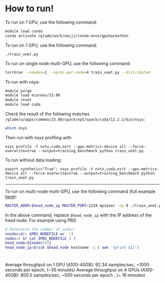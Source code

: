 # How to run!

To run on 1 GPU, use the following command:

```bash
module load conda
conda activate /glade/work/weiji/conda-envs/gpuhackathon
```

To run on 1 GPU, use the following command:
```
./train_unet.py
```

To run on single node multi-GPU, use the following command:

```bash
torchrun --nnodes=1 --nproc-per-node=4 train_unet.py --distributed
```

To run with nsys:

```bash
module purge
module load ncarenv/23.09
module reset
module load cuda
```
Check the result of the following matches `/glade/u/apps/common/23.08/spack/opt/spack/cuda/12.2.1/bin/nsys`:

```bash
which nsys
```

Then run with nsys profiling with

```
nsys profile -t nvtx,cuda,osrt --gpu-metrics-device all --force-overwrite=true --output=training_benchmark python train_unet.py
```

To run without data loading:

```
export synthetic="True"; nsys profile -t nvtx,cuda,osrt --gpu-metrics-device all --force-overwrite=true --output=training_benchmark python train_unet.py
```

----------------

To run on multi-node multi-GPU, use the following command (full example [here](https://github.com/negin513/distributed-pytorch-hpc/blob/main/scripts/run_mpi.sh)):

```bash
MASTER_ADDR=$head_node_ip MASTER_PORT=1234 mpiexec -np 8 ./train_unet.py --distributed
```

In the above command, replace `$head_node_ip` with the IP address of the head node.
For example using PBS:
``` bash
# Determine the number of nodes:
nnodes=$(< $PBS_NODEFILE wc -l)
nodes=( $( cat $PBS_NODEFILE ) )
head_node=${nodes[0]}
head_node_ip=$(ssh $head_node hostname -i | awk '{print $1}')
```


# 
Average throughput on 1 GPU (A100-40GB): 92.34 samples/sec, ~1000 seconds per epoch, (~35 minutes)
Average throughput on 4 GPUs (A100-40GB): 800.5 samples/sec, ~500 seconds per epoch , (~ 16 minutes)